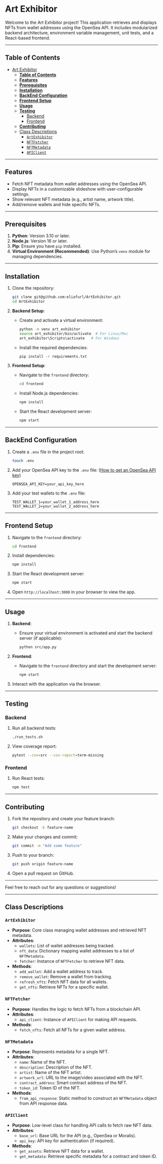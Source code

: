 # Art Exhibitor

Welcome to the Art Exhibitor project! This application retrieves and displays NFTs from wallet addresses using the OpenSea API. It includes modularized backend architecture, environment variable management, unit tests, and a React-based frontend.

---

## **Table of Contents**
- [Art Exhibitor](#art-exhibitor)
  - [**Table of Contents**](#table-of-contents)
  - [**Features**](#features)
  - [**Prerequisites**](#prerequisites)
  - [**Installation**](#installation)
  - [**BackEnd Configuration**](#backend-configuration)
  - [**Frontend Setup**](#frontend-setup)
  - [**Usage**](#usage)
  - [**Testing**](#testing)
    - [Backend](#backend)
    - [Frontend](#frontend)
  - [**Contributing**](#contributing)
  - [Class Descriptions](#class-descriptions)
    - [`ArtExhibitor`](#artexhibitor)
    - [`NFTFetcher`](#nftfetcher)
    - [`NFTMetadata`](#nftmetadata)
    - [`APIClient`](#apiclient)

---

## **Features**
- Fetch NFT metadata from wallet addresses using the OpenSea API.
- Display NFTs in a customizable slideshow with user-configurable settings.
- Show relevant NFT metadata (e.g., artist name, artwork title).
- Add/remove wallets and hide specific NFTs.

---

## **Prerequisites**
1. **Python**: Version 3.10 or later.
2. **Node.js**: Version 16 or later.
3. **Pip**: Ensure you have `pip` installed.
4. **Virtual Environment (Recommended)**: Use Python’s `venv` module for managing dependencies.

---

## **Installation**
1. Clone the repository:
   ```bash
   git clone git@github.com:eliafurl/ArtExhibitor.git
   cd ArtExhibitor
   ```

2. **Backend Setup**:
   - Create and activate a virtual environment:
     ```bash
     python -m venv art_exhibitor
     source art_exhibitor/bin/activate  # For Linux/Mac
     art_exhibitor\Scripts\activate   # For Windows
     ```
   - Install the required dependencies:
     ```bash
     pip install -r requirements.txt
     ```

3. **Frontend Setup**:
   - Navigate to the `frontend` directory:
     ```bash
     cd frontend
     ```
   - Install Node.js dependencies:
     ```bash
     npm install
     ```
   - Start the React development server:
     ```bash
     npm start
     ```

---

## **BackEnd Configuration**
1. Create a `.env` file in the project root:
   ```bash
   touch .env
   ```

2. Add your OpenSea API key to the `.env` file: ([How to get an OpenSea API key](https://docs.opensea.io/reference/api-keys))
   ```plaintext
   OPENSEA_API_KEY=your_api_key_here
   ```

3. Add your test wallets to the `.env` file:
   ```plaintext
   TEST_WALLET_1=your_wallet_1_address_here
   TEST_WALLET_2=your_wallet_2_address_here
   ```

---

## **Frontend Setup**
1. Navigate to the `frontend` directory:
   ```bash
   cd frontend
   ```

2. Install dependencies:
   ```bash
   npm install
   ```

3. Start the React development server:
   ```bash
   npm start
   ```

4. Open `http://localhost:3000` in your browser to view the app.

---

## **Usage**
1. **Backend**:
   - Ensure your virtual environment is activated and start the backend server (if applicable):
     ```bash
     python src/app.py
     ```

2. **Frontend**:
   - Navigate to the `frontend` directory and start the development server:
     ```bash
     npm start
     ```

3. Interact with the application via the browser.

---

## **Testing**
### Backend
1. Run all backend tests:
   ```bash
   ./run_tests.sh
   ```

2. View coverage report:
   ```bash
   pytest --cov=src --cov-report=term-missing
   ```

### Frontend
1. Run React tests:
   ```bash
   npm test
   ```

---

## **Contributing**
1. Fork the repository and create your feature branch:
   ```bash
   git checkout -b feature-name
   ```

2. Make your changes and commit:
   ```bash
   git commit -m "Add some feature"
   ```

3. Push to your branch:
   ```bash
   git push origin feature-name
   ```

4. Open a pull request on GitHub.

---

Feel free to reach out for any questions or suggestions!

---

## Class Descriptions

### `ArtExhibitor`

- **Purpose**: Core class managing wallet addresses and retrieved NFT metadata.
- **Attributes**:
  - `wallets`: List of wallet addresses being tracked.
  - `nft_data`: Dictionary mapping wallet addresses to a list of `NFTMetadata`.
  - `fetcher`: Instance of `NFTFetcher` to retrieve NFT data.
- **Methods**:
  - `add_wallet`: Add a wallet address to track.
  - `remove_wallet`: Remove a wallet from tracking.
  - `refresh_nfts`: Fetch NFT data for all wallets.
  - `get_nfts`: Retrieve NFTs for a specific wallet.

### `NFTFetcher`

- **Purpose**: Handles the logic to fetch NFTs from a blockchain API.
- **Attributes**:
  - `api_client`: Instance of `APIClient` for making API requests.
- **Methods**:
  - `fetch_nfts`: Fetch all NFTs for a given wallet address.

### `NFTMetadata`

- **Purpose**: Represents metadata for a single NFT.
- **Attributes**:
  - `name`: Name of the NFT.
  - `description`: Description of the NFT.
  - `artist`: Name of the NFT artist.
  - `artwork_url`: URL to the image/video associated with the NFT.
  - `contract_address`: Smart contract address of the NFT.
  - `token_id`: Token ID of the NFT.
- **Methods**:
  - `from_api_response`: Static method to construct an `NFTMetadata` object from API response data.

### `APIClient`

- **Purpose**: Low-level class for handling API calls to fetch raw NFT data.
- **Attributes**:
  - `base_url`: Base URL for the API (e.g., OpenSea or Moralis).
  - `api_key`: API key for authentication (if required).
- **Methods**:
  - `get_assets`: Retrieve NFT data for a wallet.
  - `get_metadata`: Retrieve specific metadata for a contract and token ID.
